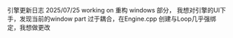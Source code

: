 引擎更新日志
2025/07/25
working on 重构 windows 部分， 我想对引擎的UI下手，发现当前的window part 过于耦合，在Engine.cpp 创建与Loop几乎强绑定，我想做更改
